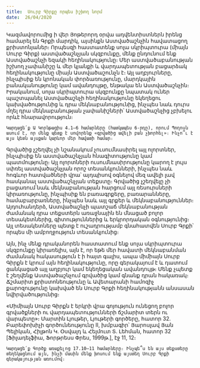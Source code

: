 ```yaml
---
title:  Սուրբ Գիրքը որպես իշխող նորմ
date:  26/04/2020
---
```


Կազմավորումից ի վեր Յոթերորդ օրվա ադվենտիստներն իրենց համարել են Գրքի մարդիկ, այսինքն Աստվածաշնչին հավատացող քրիստոնյաներ։ Որպեսզի հաստատենք սոլա սկրիպտուրա (միայն Սուրբ Գիրք) աստվածաշնչյան սկզբունքը, մենք ընդունում ենք Աստվածաշնչի եզակի հեղինակությունը։ Մեր աստվածաբանության իշխող չափանիշը և մեր կյանքի և վարդապետության բացարձակ հեղինակությունը միայն Աստվածաշունչն է։ Այլ աղբյուրները, ինչպիսիք են կրոնական փորձառությունը, մարդկային բանականությունը կամ ավանդույթը, ենթակա են Աստվածաշնչին։ Իրականում, սոլա սկրիպտուրա սկզբունքը նպատակ ուներ պաշտպանել Աստվածաշնչի հեղինակությունը եկեղեցու կախվածությունից և դրա մեկնաբանությունից, ինչպես նաև դուրս մղել դրա մեկնաբանության չափանիշների՝ Աստվածաշնչից չբխելու որևէ հնարավորություն։

`Կարդացե՛ք Ա Կորնթացիս 4.1–6 համարները (հատկապես 6-րդը), որում Պողոսն ասում է, որ մենք պետք է սովորենք «գրվածից ավելի բան չխորհել»։ Ինչո՞ւ է այս կետն այսքան կարևոր մեր հավատի համար։`

Գրվածից չշեղվել չի նշանակում չուսումնասիրել այլ ոլորտներ, ինչպիսիք են աստվածաշնչյան հնագիտությունը կամ պատմությունը։ Այլ ոլորտների ուսումնասիրությունը կարող է լույս սփռել աստվածաշնչյան որոշ տեսանկյունների, ինչպես նաև հոգևոր հատվածների վրա՝ այդպիսով օգնելով մեզ ավելի լավ հասկանալ աստվածաշնչյան տեքստը։ Գրվածից չշեղվելը չի բացառում նաև մեկնաբանության հարցում այլ ռեսուրսների կիրառությունը, ինչպիսիք են բառագրքերը, բառարանները, համաբարբառները, ինչպես նաև այլ գրքեր և մեկնաբանություններ։ Այդուհանդերձ, Աստվածաշնչի պատշաճ մեկնաբանության ժամանակ դրա տեքստերն առաջնային են մնացած բոլոր տեսակետներից, գիտություններից և երկրորդական օգնությունից։ Այլ տեսակետները պետք է ուշադրությամբ գնահատվեն Սուրբ Գրքի՝ որպես մի ամբողջություն տեսանկյունից։

Այն, ինչ մենք դրականորեն հաստատում ենք սոլա սկրիպտուրա սկզբունքը կիրառելիս, այն է, որ եթե մեր հավատի մեկնաբանման ժամանակ հակասություն է ի հայտ գալիս, ապա միմիայն Սուրբ Գիրքն է կրում այն հեղինակությունը, որը գերակայում է և դատում ցանկացած այլ աղբյուր կամ եկեղեցական ավանդույթ։ Մենք չպետք է շեղվենք Աստվածաշնչում գրվածից կամ գնանք դրան հակառակ։ Ճշմարիտ քրիստոնեությունը և Ավետարանի համոզիչ քարոզությունը կախված են Սուրբ Գրքի հեղինակությանն անսասան նվիրվածությունից։

«Միմիայն Սուրբ Գիրքն է երկրի վրա գոյություն ունեցող բոլոր գրվածքների ու վարդապետությունների ճշմարիտ տերն ու վարպետը»։ Մարտին Լյութեր, Լյութերի գործերը, հատոր 32. Բարեփոխիչի գործունեությունը II, խմբագիր՝ Յարոսլավ Յան Պելիկան, Հիլթոն Կ. Օսվալդ և Հելմուտ Տ. Լեհման, հատոր 32 [Ֆիլադելֆիա, Ֆորթրեսս Փրես, 1999թ.], էջ 11, 12։

`Կարդացե՛ք Գործք առաքելոց 17.10–11 համարները։ Ինչպե՞ս են այս տեքստերը տեղեկացնում այն, ինչի մասին մենք խոսում ենք այստեղ Սուրբ Գրքի գերակայության առումով։`